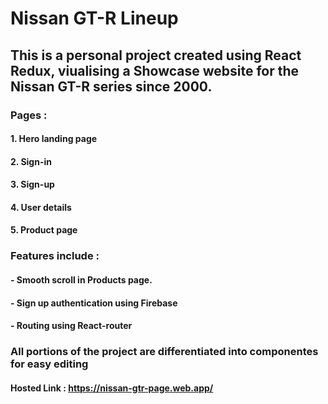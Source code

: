 # Nissan GT-R Lineup

## This is a personal project created using React Redux, viualising a Showcase website for the Nissan GT-R series since 2000.

### Pages :
#### 1. Hero landing page
#### 2. Sign-in
#### 3. Sign-up
#### 4. User details
#### 5. Product page
### Features include :
#### - Smooth scroll in Products page.
#### - Sign up authentication using Firebase
#### - Routing using React-router

### All portions of the project are differentiated into componentes for easy editing

#### Hosted Link : https://nissan-gtr-page.web.app/

